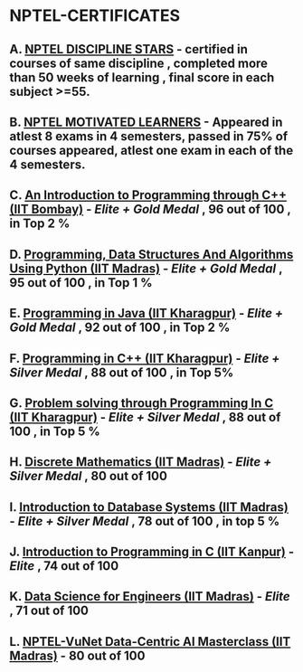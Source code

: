 # NPTEL-CERTIFICATES


## **A.** **[NPTEL DISCIPLINE STARS](https://github.com/nirajkumar999/NPTEL-CERTIFICATES/blob/main/NPTEL%20DISCIPLINE%20STARS.jpg)** - certified in courses of same discipline , completed more than 50 weeks of learning , final score in each subject >=55.

## **B.** **[NPTEL MOTIVATED LEARNERS](https://github.com/nirajkumar999/NPTEL-CERTIFICATES/blob/main/NPTEL%20MOTIVATED%20LEARNERS.jpg)** - Appeared in atlest 8 exams in 4 semesters, passed in 75% of courses appeared, atlest one exam in each of the 4 semesters.

## **C.** **[An Introduction to Programming through C++ (IIT Bombay)](https://github.com/nirajkumar999/NPTEL-CERTIFICATES/blob/main/An%20Introduction%20to%20Programming%20through%20C%2B%2B%20(IITB)%20-%20%20Elite%20%2B%20Gold%20Medal%20%2C%2096%20out%20of%20100%20%2C%20in%20Top%202%25.jpg)** -  _Elite + Gold Medal_ , 96 out of 100 , in Top 2 %

## **D.** **[Programming, Data Structures And Algorithms Using Python (IIT Madras)](https://github.com/nirajkumar999/NPTEL-CERTIFICATES/blob/main/Programming%2C%20Data%20Structures%20And%20Algorithms%20Using%20Python%20(IITM)%20-%20%20Elite%20%2B%20Gold%20Medal%20%2C%2095%20out%20of%20100%20%2C%20in%20Top%201%25.jpg)** -  _Elite + Gold Medal_ , 95 out of 100 , in Top 1 %

## **E.** **[Programming in Java (IIT Kharagpur)](https://github.com/nirajkumar999/NPTEL-CERTIFICATES/blob/main/Programming%20in%20Java%20(IITKgp)%20-%20%20Elite%20%2B%20Gold%20Medal%20%2C%2092%20out%20of%20100%20%2C%20in%20Top%202%25.jpg)** -  _Elite + Gold Medal_ , 92 out of 100 , in Top 2 %

## **F.** **[Programming in C++ (IIT Kharagpur)](https://github.com/nirajkumar999/NPTEL-CERTIFICATES/blob/main/Programming%20in%20C%2B%2B%20(IITKgp)%20-%20%20Elite%20%2B%20SIlver%20Medal%20%2C%2088%20out%20of%20100%20%2C%20in%20Top%205%25.jpg)** -  _Elite + Silver Medal_ , 88 out of 100 , in Top 5%

## **G.** **[Problem solving through Programming In C (IIT Kharagpur)](https://github.com/nirajkumar999/NPTEL-CERTIFICATES/blob/main/Problem%20solving%20through%20Programming%20In%20C%20(IITKgp)%20-%20%20Elite%20%2B%20Silver%20Medal%20%2C%2088%20out%20of%20100%20%2C%20in%20Top%205%25.jpg)** -  _Elite + Silver Medal_ , 88 out of 100 , in Top 5 %

## **H.** **[Discrete Mathematics (IIT Madras)](https://github.com/nirajkumar999/NPTEL-CERTIFICATES/blob/main/Discrete%20Mathematics%20(IITM)%20-%20%20Elite%20%2B%20Silver%20Medal%20%2C%2080%20out%20of%20100.jpg)** -  _Elite + Silver Medal_ , 80 out of 100

## **I.** **[Introduction to Database Systems (IIT Madras)](https://github.com/nirajkumar999/NPTEL-CERTIFICATES/blob/main/Introduction%20to%20Database%20Systems%20(IIT%20Madras)%20-Elite%20%2B%20Silver%20Medal%20%2C%2078%20out%20of%20100%20%2C%20in%20Top%205%25.jpg)** -  _Elite + Silver Medal_ , 78 out of 100 , in top 5 %

## **J.** **[Introduction to Programming in C (IIT Kanpur)](https://github.com/nirajkumar999/NPTEL-CERTIFICATES/blob/main/Introduction%20to%20Programming%20in%20C%20(IITK)%20-%20%20Elite%20%2C%2074%20out%20of%20100.jpg)** -  _Elite_ , 74 out of 100

## **K.** **[Data Science for Engineers (IIT Madras)](https://github.com/nirajkumar999/NPTEL-CERTIFICATES/blob/main/Data%20Science%20for%20Engineers%20(IITM)%20-%20%20Elite%20%2C%2071%20out%20of%20100.jpg)** -  _Elite_ , 71 out of 100

## **L.** **[NPTEL-VuNet Data-Centric AI Masterclass (IIT Madras)](https://github.com/nirajkumar999/NPTEL-CERTIFICATES/blob/main/NPTEL-VuNet%20Data-Centric%20AI%20Masterclass%20(IITM)%20-%20%2080%20out%20of%20100.jpg)** -  80 out of 100


